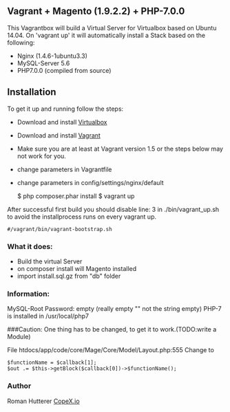 ## Vagrant + Magento (1.9.2.2) + PHP-7.0.0

This Vagrantbox will build a Virtual Server for Virtualbox based on Ubuntu 14.04.
On 'vagrant up' it will automatically install a Stack based on the following:

* Nginx (1.4.6-1ubuntu3.3)
* MySQL-Server 5.6
* PHP7.0.0 (compiled from source)

## Installation
To get it up and running follow the steps:

* Download and install [Virtualbox](https://www.virtualbox.org/wiki/Downloads)
* Download and install [Vagrant](https://www.vagrantup.com/downloads.html)
* Make sure you are at least at Vagrant version 1.5 or the steps below may not work for you.
* change parameters in Vagrantfile
* change parameters in config/settings/nginx/default


    $ php composer.phar install
    $ vagrant up

After successful first build you should disable line: 3 in ./bin/vagrant_up.sh to avoid the installprocess runs on every vagrant up.
 
    #/vagrant/bin/vagrant-bootstrap.sh


### What it does:

* Build the virtual Server
* on composer install will Magento installed
* import install.sql.gz from "db" folder

### Information:
MySQL-Root Password: empty (really empty "" not the string empty)
PHP-7 is installed in /usr/local/php7

###Caution:
One thing has to be changed, to get it to work.(TODO:write a Module)

File htdocs/app/code/core/Mage/Core/Model/Layout.php:555
Change to
 
    $functionName = $callback[1];
    $out .= $this->getBlock($callback[0])->$functionName();

### Author
Roman Hutterer
[CopeX.io](https://copex.io)




